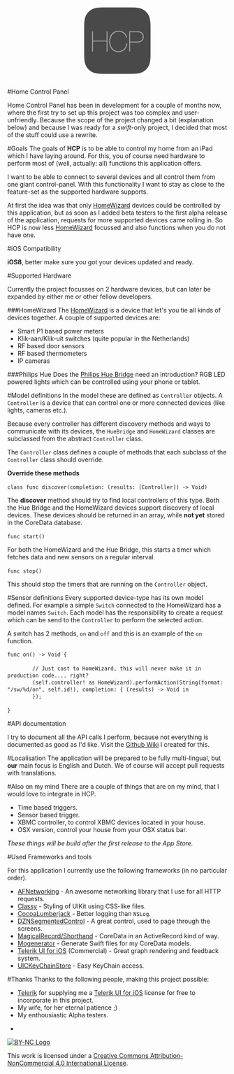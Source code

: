 <center><img style="margin: 15px" src="https://raw.githubusercontent.com/depl0y/HCP/develop/HCP/Images.xcassets/AppIcon.appiconset/Icon-76@2x.png"></center>

#Home Control Panel

Home Control Panel has been in development for a couple of months now, where the first try to set up this project was too complex and user-unfriendly. Because the scope of the project changed a bit (explanation below) and because I was ready for a *swift*-only project, I decided that most of the stuff could use a rewrite.

#Goals
The goals of **HCP** is to be able to control my home from an iPad which I have laying around. For this, you of course need hardware to perform most of (well, actually: all) functions this application offers.

I want to be able to connect to several devices and all control them from one giant control-panel. With this functionality I want to stay as close to the feature-set as the supported hardware supports.

At first the idea was that only [HomeWizard](http://homewizard.nl) devices could be controlled by this application, but as soon as I added beta testers to the first alpha release of the application, requests for more supported devices came rolling in. So HCP is now less [HomeWizard](http://homewizard.nl) focussed and also functions when you do not have one.

#iOS Compatibility

**iOS8**, better make sure you got your devices updated and ready.

#Supported Hardware

Currently the project focusses on 2 hardware devices, but can later be expanded by either me or other fellow developers.

###HomeWizard
The [HomeWizard](http://homewizard.nl) is a device that let's you tie all kinds of devices together. A couple of supported devices are:
* Smart P1 based power meters
* Klik-aan/Klik-uit switches (quite popular in the Netherlands)
* RF based door sensors
* RF based thermometers
* IP cameras

###Philips Hue
Does the [Philips Hue Bridge](http://www2.meethue.com/en-US) need an introduction? RGB LED powered lights which can be controlled using your phone or tablet.

#Model definitions
In the model these are defined as `Controller` objects. A `Controller` is a device that can control one or more connected devices (like lights, cameras etc.).

Because every controller has different discovery methods and ways to communicate with its devices, the `HueBridge` and `HomeWizard` classes are subclassed from the abstract `Controller` class.

The `Controller` class defines a couple of methods that each subclass of the `Controller` class should override.

**Override these methods**

`class func discover(completion: (results: [Controller]) -> Void)`

The **discover** method should try to find local controllers of this type. Both the Hue Bridge and the HomeWizard devices support discovery of local devices. These devices should be returned in an array, while **not yet** stored in the CoreData database.


`func start()`

For both the HomeWizard and the Hue Bridge, this starts a timer which fetches data and new sensors on a regular interval.


`func stop()`

This should stop the timers that are running on the `Controller` object.


#Sensor definitions
Every supported device-type has its own model defined. For example a simple `Switch` connected to the HomeWizard has a model names `Switch`. Each model has the responsibility to create a request which can be send to the `Controller` to perform the selected action.

A switch has 2 methods, `on` and `off` and this is an example of the `on` function.

```
func on() -> Void {

        // Just cast to HomeWizard, this will never make it in production code.... right?        
        (self.controller! as HomeWizard).performAction(String(format: "/sw/%d/on", self.id!), completion: { (results) -> Void in
        });
        
}
```

#API documentation

I try to document all the API calls I perform, because not everything is documented as good as I'd like. Visit the [Github Wiki](https://github.com/depl0y/HCP/wiki) I created for this.

#Localisation
The application will be prepared to be fully multi-lingual, but **our** main focus is English and Dutch. We of course will accept pull requests with translations.

#Also on my mind
There are a couple of things that are on my mind, that I would love to integrate in HCP.

* Time based triggers.
* Sensor based trigger.
* XBMC controller, to control XBMC devices located in your house.
* OSX version, control your house from your OSX status bar.

*These things will be build after the first release to the App Store.*

#Used Frameworks and tools

For this application I currently use the following frameworks (in no particular order).

* [AFNetworking](http://afnetworking.com) - An awesome networking library that I use for all HTTP requests.
* [Classy](http://classy.as) - Styling of UIKit using CSS-like files.
* [CocoaLumberjack](https://github.com/CocoaLumberjack/CocoaLumberjack) - Better logging than `NSLog`.
* [DZNSegmentedControl](https://github.com/dzenbot/DZNSegmentedControl) - A great control, used to page through the screens.
* [MagicalRecord/Shorthand](https://github.com/magicalpanda/MagicalRecord) - CoreData in an ActiveRecord kind of way.
* [Mogenerator](https://github.com/rentzsch/mogenerator) - Generate Swift files for my CoreData models.
* [Telerik UI for iOS](http://www.telerik.com/ios-ui) (Commercial) - Great graph rendering and feedback system.
* [UICKeyChainStore](https://github.com/kishikawakatsumi/UICKeyChainStore) - Easy KeyChain access.

#Thanks
Thanks to the following people, making this project possible:

* [Telerik](http://www.telerik.com/) for supplying me a [Telerik UI for iOS](http://www.telerik.com/ios-ui) license for free to incorporate in this project.
* My wife, for her eternal patience ;)
* My enthousiastic Alpha testers.


-

[![BY-NC Logo](https://i.creativecommons.org/l/by-nc/4.0/80x15.png)](http://creativecommons.org/licenses/by-nc/4.0/)

This work is licensed under a [Creative Commons Attribution-NonCommercial 4.0 International License](http://creativecommons.org/licenses/by-nc/4.0/).